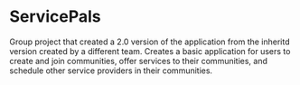 # ServicePals
Group project that created a 2.0 version of the application from the inheritd version created by a different team.
Creates a basic application for users to create and join communities, offer services to their communities, and schedule other service providers in their communities.

